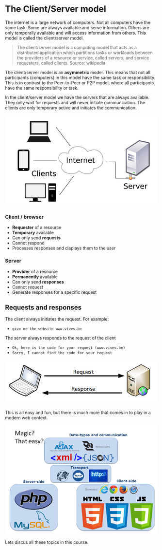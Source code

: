 # The Client/Server model

The internet is a large network of computers. Not all computers have the same task. Some are always available and serve information. Others are only temporally available and will access information from others. This model is called the client/server model.

> The client/server model is a computing model that acts as a distributed application which partitions tasks or workloads between the providers of a resource or service, called servers, and service requesters, called clients. Source: wikipedia

The client/server model is an **asymmetric** model. This means that not all participants \(computers\) in this model have the same task or responsibility. This is in contrast to the Peer-to-Peer or P2P model, where all participants have the same responsibility or task.

In the client/server model we have the servers that are always available. They only wait for requests and will never initiate communication. The clients are only temporary active and initiates the communication.

![Client / Server model](./img/client-server.png)

### Client / browser

* **Requester** of a resource
* **Temporary** available
* Can only send **requests**
* Cannot respond
* Processes responses and displays them to the user

### Server

* **Provider** of a resource
* **Permanently** available
* Can only send **responses**
* Cannot request
* Generate responses for a specific request

## Requests and responses

The client always initiates the request. For example:

* `give me the website www.vives.be`

The server always responds to the request of the client

* `Ok, here is the code for your request (www.vives.be)`
* `Sorry, I cannot find the code for your request`

![Request and Response](./img/request-response.png)

This is all easy and fun, but there is much more that comes in to play in a modern web context.

![](./img/web-magic.png)

Lets discus all these topics in this course.

